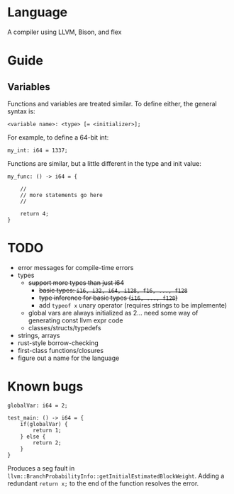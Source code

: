 # Language

A compiler using LLVM, Bison, and flex

# Guide

## Variables

Functions and variables are treated similar. To define either, the general syntax is:
```
<variable name>: <type> [= <initializer>];
```

For example, to define a 64-bit int:
```
my_int: i64 = 1337;
```

Functions are similar, but a little different in the type and init value:
```
my_func: () -> i64 = {

	//
	// more statements go here
	//

	return 4;
}
```

# TODO
- error messages for compile-time errors
- types
	- <del> support more types than just i64 </del>
		- <del> basic types: `i16, i32, i64, i128, f16, ..., f128` </del>
		- <del> type inference for basic types (`i16, ..., f128`) <del>
		- add `typeof x` unary operator (requires strings to be implemente)
	- global vars are always initialized as 2... need some way of generating const llvm expr code
	- classes/structs/typedefs
- strings, arrays
- rust-style borrow-checking
- first-class functions/closures
- figure out a name for the language


# Known bugs

```
globalVar: i64 = 2;

test_main: () -> i64 = {
	if(globalVar) {
		return 1;
	} else {
		return 2;
	}
}
```
Produces a seg fault in `llvm::BranchProbabilityInfo::getInitialEstimatedBlockWeight`.
Adding a redundant `return x;` to the end of the function resolves the error.
